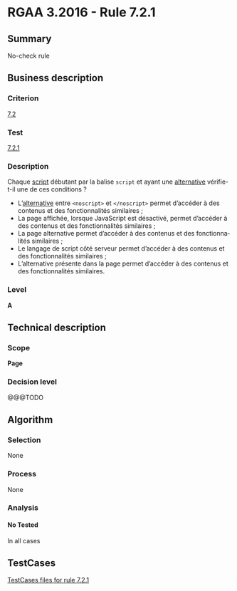 # RGAA 3.2016 - Rule 7.2.1

## Summary
No-check rule


## Business description

### Criterion
[7.2](http://references.modernisation.gouv.fr/rgaa-accessibilite/2016/criteres.html#crit-7-2)

### Test
[7.2.1](http://references.modernisation.gouv.fr/rgaa-accessibilite/2016/criteres.html#test-7-2-1)

### Description
<div lang="fr">Chaque <a href="http://references.modernisation.gouv.fr/rgaa-accessibilite/glossaire.html#script">script</a> d&#xE9;butant par la balise <code lang="en">script</code> et ayant une <a href="http://references.modernisation.gouv.fr/rgaa-accessibilite/glossaire.html#alternative--script">alternative</a> v&#xE9;rifie-t-il une de ces conditions&nbsp;? <ul><li>L&#x2019;<a href="http://references.modernisation.gouv.fr/rgaa-accessibilite/glossaire.html#alternative--script">alternative</a> entre <code lang="en">&lt;noscript&gt;</code> et <code lang="en">&lt;/noscript&gt;</code> permet d&#x2019;acc&#xE9;der &#xE0; des contenus et des fonctionnalit&#xE9;s similaires&nbsp;;</li> <li>La page affich&#xE9;e, lorsque JavaScript est d&#xE9;sactiv&#xE9;, permet d&#x2019;acc&#xE9;der &#xE0; des contenus et des fonctionnalit&#xE9;s similaires&nbsp;;</li> <li>La page alternative permet d&#x2019;acc&#xE9;der &#xE0; des contenus et des fonctionnalit&#xE9;s similaires&nbsp;;</li> <li>Le langage de script c&#xF4;t&#xE9; serveur permet d&#x2019;acc&#xE9;der &#xE0; des contenus et des fonctionnalit&#xE9;s similaires&nbsp;;</li> <li>L&#x2019;alternative pr&#xE9;sente dans la page permet d&#x2019;acc&#xE9;der &#xE0; des contenus et des fonctionnalit&#xE9;s similaires.</li> </ul></div>

### Level
**A**


## Technical description

### Scope
**Page**

### Decision level
@@@TODO


## Algorithm

### Selection
None

### Process
None

### Analysis

#### No Tested
In all cases


##  TestCases

[TestCases files for rule 7.2.1](https://github.com/Asqatasun/Asqatasun/tree/develop/rules/rules-rgaa3.2016/src/test/resources/testcases/rgaa32016/Rgaa32016Rule070201/)


